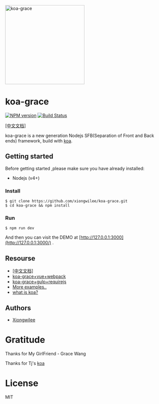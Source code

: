 <img src="https://github.com/xiongwilee/koa-grace/blob/master/logo.png?raw=true" alt="koa-grace" width="255px" title="A koa MVC framework" alt="A koa multi-app MVC framework"/>

# koa-grace

[![NPM version](https://img.shields.io/npm/v/koa-grace.svg)](https://www.npmjs.com/package/koa-grace)
[![Build Status](https://travis-ci.org/xiongwilee/koa-grace.svg?branch=master)](https://travis-ci.org/xiongwilee/koa-grace)

[[中文文档]](https://github.com/xiongwilee/koa-grace/wiki/%E4%B8%AD%E6%96%87%E6%96%87%E6%A1%A3) 

koa-grace is a new generation Nodejs SFB(Separation of Front and Back ends) framework, build with [koa](https://github.com/koajs/koa).

## Getting started

Before getting started ,please make sure you have already installed:
* Nodejs (v4+)

### Install 

	$ git clone https://github.com/xiongwilee/koa-grace.git
	$ cd koa-grace && npm install

### Run
	
	$ npm run dev

And then you can visit the DEMO at [http://127.0.0.1:3000](http://127.0.0.1:3000/) . 

## Resourse
 - [[中文文档]](https://github.com/xiongwilee/koa-grace/wiki/%E4%B8%AD%E6%96%87%E6%96%87%E6%A1%A3) 
 - [koa-grace+vue+webpack](https://github.com/Thunf/grace-vue-webpack-boilerplate)
 - [koa-grace+gulp+requirejs](https://github.com/xiongwilee/gulp-requirejs-boilerplate)
 - [More examples..](https://github.com/koa-grace/koa-grace-app)
 - [what is koa?](https://github.com/koajs/koa)

## Authors

  - [Xiongwilee](https://github.com/xiongwilee)

# Gratitude

Thanks for My GirlFriend - Grace Wang

Thanks for Tj's [koa](https://github.com/koajs/koa)

# License

  MIT
